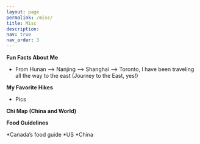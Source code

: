 ```yaml
---
layout: page
permalink: /misc/
title: Misc
description:
nav: true
nav_order: 3
---
```


**Fun Facts About Me**

* From Hunan –> Nanjing –> Shanghai –> Toronto, I have been traveling all the way to the east (Journey to the East, yes!)


**My Favorite Hikes**

* Pics


**Chi Map (China and World)**

**Food Guidelines**

*Canada’s food guide
*US
*China
